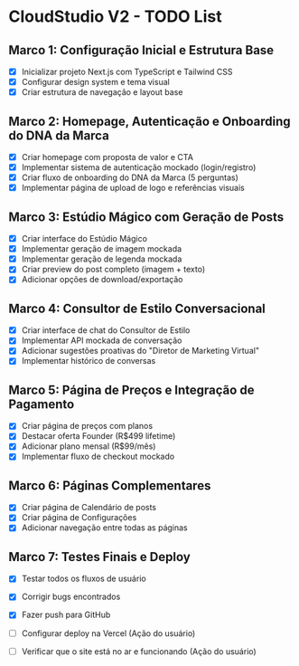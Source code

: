 # CloudStudio V2 - TODO List

## Marco 1: Configuração Inicial e Estrutura Base
- [x] Inicializar projeto Next.js com TypeScript e Tailwind CSS
- [x] Configurar design system e tema visual
- [x] Criar estrutura de navegação e layout base

## Marco 2: Homepage, Autenticação e Onboarding do DNA da Marca
- [x] Criar homepage com proposta de valor e CTA
- [x] Implementar sistema de autenticação mockado (login/registro)
- [x] Criar fluxo de onboarding do DNA da Marca (5 perguntas)
- [x] Implementar página de upload de logo e referências visuais

## Marco 3: Estúdio Mágico com Geração de Posts
- [x] Criar interface do Estúdio Mágico
- [x] Implementar geração de imagem mockada
- [x] Implementar geração de legenda mockada
- [x] Criar preview do post completo (imagem + texto)
- [x] Adicionar opções de download/exportação

## Marco 4: Consultor de Estilo Conversacional
- [x] Criar interface de chat do Consultor de Estilo
- [x] Implementar API mockada de conversação
- [x] Adicionar sugestões proativas do "Diretor de Marketing Virtual"
- [x] Implementar histórico de conversas

## Marco 5: Página de Preços e Integração de Pagamento
- [x] Criar página de preços com planos
- [x] Destacar oferta Founder (R$499 lifetime)
- [x] Adicionar plano mensal (R$99/mês)
- [x] Implementar fluxo de checkout mockado

## Marco 6: Páginas Complementares
- [x] Criar página de Calendário de posts
- [x] Criar página de Configurações
- [x] Adicionar navegação entre todas as páginas

## Marco 7: Testes Finais e Deploy
- [x] Testar todos os fluxos de usuário
- [x] Corrigir bugs encontrados
- [x] Fazer push para GitHub
- [ ] Configurar deploy na Vercel (Ação do usuário)
- [ ] Verificar que o site está no ar e funcionando (Ação do usuário)

